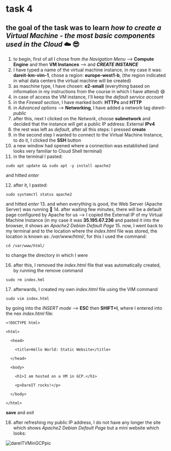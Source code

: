 # task 4
## the goal of the task was to learn *how to create a Virtual Machine - the most basic components used in the Cloud* ☁️ 😎
1. to begin, first of all I chose from *the Navigation Menu* --> **Compute Engine** and then **VM Instances** --> and ***CREATE INSTANCE***
2. I have typed a name of the virtual machine instance, in my case it was: **dareit-km-vim-1**, chose a region: **europe-west1-b**, (the region indicated in what data centers the virtual machine will be created)
3. as maschine type, I have chosen: **e2-small** (everything based on information in my instructions from the course in which I have attend) 😄
4. in case of access the VM instance, I'll keep the *default service account*
5. in the *Firewall section*, I have marked both: **HTTPs** and **HTTP**
6. in *Advanced options* --> **Networking**, I have added a network tag *dareit-public*
7. after this, next I clicked on the *Network*, choose **subnetwork** and decided that the instance will get a public IP address: External **IPv4**
8. the rest was left as *default*, after all this steps: I pressed **create**
9. in the second step I wanted to connect to the Virtual Machine Instance, to do it, I clicked the **SSH** button
10. a new window had opened where a connection was established (and looks very familiar to Cloud Shell terminal)
11. in the terminal I pasted:
```
sudo apt update && sudo apt -y install apache2
```
and hitted *enter*

12. after it, I pasted:
```
sudo systemctl status apache2
```
and hitted *enter*
13. and when everything is good, the Web Server (Apache Server) was running 🚀
14. after waiting few minutes, there will be a default page configured by Apache for us --> I copied the External IP of my Virtual Machine Instance (in my case it was **35.195.67.236** and pasted it into the browser, it shows an *Apache2 Debian Default Page*
15. now, I went back to my terminal and to the location where the *index.html* file was stored, the location is known as: */var/www/html/*, for this I used the command:
```
cd /var/www/html/
```
to change the directory in which I were

16. after this, I removed the *index.html* file that was automatically created, by running the remove command
```
sudo rm index.hml
```
17. afterwards, I created my own *index.html* file using the VIM command
```
sudo vim index.html
```
by going into the *INSERT mode* --> **ESC** then **SHIFT+I**, where I entered into the nex *index.html* file:
```
<!DOCTYPE html>

<html>

  <head>

    <title>Hello World: Static Website</title>

  </head>

  <body>

    <h1>I am hosted on a VM in GCP.</h1>

    <p>DareIT rocks!</p>

  </body>

</html>
```
**save** and *exit*

18. after refreshing my public IP address, I do not have any longer the site which shows *Apache2 Debian Default Page* but a mini website which looks:

![dareITVMinGCPpic](https://user-images.githubusercontent.com/125319277/231598327-a3bfb952-57e9-4e31-8088-56250dc04f81.jpg)

